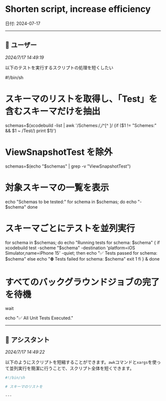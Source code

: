 # Shorten script, increase efficiency

日付: 2024-07-17

---

## 👤 ユーザー
*2024/7/17 14:49:19*

以下のテストを実行するスクリプトの処理を短くしたい

#!/bin/sh

# スキーマのリストを取得し、「Test」を含むスキーマだけを抽出
schemas=$(xcodebuild -list | awk '/Schemes:/,/^[^ ]/ {if ($1 != "Schemes:" && $1 ~ /Test/) print $1}')

# ViewSnapshotTest を除外
schemas=$(echo "$schemas" | grep -v "ViewSnapshotTest")

# 対象スキーマの一覧を表示
echo "Schemas to be tested:"
for schema in $schemas; do
    echo "- $schema"
done

# スキーマごとにテストを並列実行
for schema in $schemas; do
    echo "Running tests for schema: $schema"
    {
        if xcodebuild test -scheme "$schema" -destination 'platform=iOS Simulator,name=iPhone 15' -quiet; then
            echo "✅ Tests passed for schema: $schema"
        else
            echo "⛔️ Tests failed for schema: $schema"
            exit 1
        fi
    } &
done

# すべてのバックグラウンドジョブの完了を待機
wait

echo "✅ All Unit Tests Executed."

---

## 🤖 アシスタント
*2024/7/17 14:49:22*

以下のようにスクリプトを短縮することができます。`awk`コマンドと`xargs`を使って並列実行を簡潔に行うことで、スクリプト全体を短くできます。

```sh
#!/bin/sh

# スキーマのリストを

---
